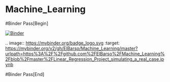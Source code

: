 # Machine_Learning

#Binder Pass[Begin]

[![Binder](https://mybinder.org/badge_logo.svg)](https://mybinder.org/v2/gh/ElBarso/Machine_Learning/master?urlpath=https%3A%2F%2Fgithub.com%2FElBarso%2FMachine_Learning%2Fblob%2Fmaster%2FLinear_Regression_Project_simulating_a_real_case.ipynb)

.. image:: https://mybinder.org/badge_logo.svg
 :target: https://mybinder.org/v2/gh/ElBarso/Machine_Learning/master?urlpath=https%3A%2F%2Fgithub.com%2FElBarso%2FMachine_Learning%2Fblob%2Fmaster%2FLinear_Regression_Project_simulating_a_real_case.ipynb
 
 #Binder Pass[End]
